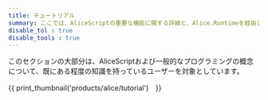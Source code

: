 ```yaml
---
title: チュートリアル
summary: ここでは、AliceScriptの重要な機能に関する詳細と、Alice.Runtimeを経由して使用できる機能について説明します。
disable_tol : true
disable_tools : true
---
```

 このセクションの大部分は、AliceScriptおよび一般的なプログラミングの概念について、既にある程度の知識を持っているユーザーを対象としています。

{{ print_thumbnail('products/alice/tutorial')　}}